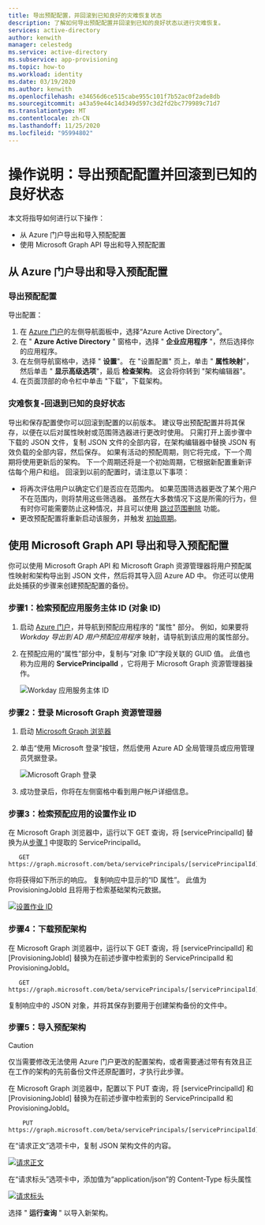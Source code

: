 ```yaml
---
title: 导出预配配置，并回滚到已知良好的灾难恢复状态
description: 了解如何导出预配配置并回滚到已知的良好状态以进行灾难恢复。
services: active-directory
author: kenwith
manager: celestedg
ms.service: active-directory
ms.subservice: app-provisioning
ms.topic: how-to
ms.workload: identity
ms.date: 03/19/2020
ms.author: kenwith
ms.openlocfilehash: e34656d6ce515cabe955c101f7b52ac0f2ade8db
ms.sourcegitcommit: a43a59e44c14d349d597c3d2fd2bc779989c71d7
ms.translationtype: MT
ms.contentlocale: zh-CN
ms.lasthandoff: 11/25/2020
ms.locfileid: "95994802"
---
```

# <a name="how-to-export-provisioning-configuration-and-roll-back-to-a-known-good-state"></a>操作说明：导出预配配置并回滚到已知的良好状态

本文将指导如何进行以下操作：

- 从 Azure 门户导出和导入预配配置
- 使用 Microsoft Graph API 导出和导入预配配置

## <a name="export-and-import-your-provisioning-configuration-from-the-azure-portal"></a>从 Azure 门户导出和导入预配配置

### <a name="export-your-provisioning-configuration"></a>导出预配配置

导出配置：

1. 在 [Azure 门户](https://portal.azure.com/)的左侧导航面板中，选择“Azure Active Directory”。
1. 在 " **Azure Active Directory** " 窗格中，选择 " **企业应用程序** "，然后选择你的应用程序。
1. 在左侧导航窗格中，选择 " **设置**"。 在 "设置配置" 页上，单击 " **属性映射**"，然后单击 " **显示高级选项**"，最后 **检查架构**。 这会将你转到 "架构编辑器"。
1. 在页面顶部的命令栏中单击 "下载"，下载架构。

### <a name="disaster-recovery---roll-back-to-a-known-good-state"></a>灾难恢复-回退到已知的良好状态

导出和保存配置使你可以回滚到配置的以前版本。 建议导出预配配置并将其保存，以便在以后对属性映射或范围筛选器进行更改时使用。 只需打开上面步骤中下载的 JSON 文件，复制 JSON 文件的全部内容，在架构编辑器中替换 JSON 有效负载的全部内容，然后保存。 如果有活动的预配周期，则它将完成，下一个周期将使用更新后的架构。 下一个周期还将是一个初始周期，它根据新配置重新评估每个用户和组。 回滚到以前的配置时，请注意以下事项：

- 将再次评估用户以确定它们是否应在范围内。 如果范围筛选器更改了某个用户不在范围内，则将禁用这些筛选器。 虽然在大多数情况下这是所需的行为，但有时你可能需要防止这种情况，并且可以使用 [跳过范围删除](./skip-out-of-scope-deletions.md) 功能。 
- 更改预配配置将重新启动该服务，并触发 [初始周期](./how-provisioning-works.md#provisioning-cycles-initial-and-incremental)。

## <a name="export-and-import-your-provisioning-configuration-by-using-the-microsoft-graph-api"></a>使用 Microsoft Graph API 导出和导入预配配置

你可以使用 Microsoft Graph API 和 Microsoft Graph 资源管理器将用户预配属性映射和架构导出到 JSON 文件，然后将其导入回 Azure AD 中。 你还可以使用此处捕获的步骤来创建预配配置的备份。

### <a name="step-1-retrieve-your-provisioning-app-service-principal-id-object-id"></a>步骤1：检索预配应用服务主体 ID (对象 ID) 

1. 启动 [Azure 门户](https://portal.azure.com)，并导航到预配应用程序的 "属性" 部分。 例如，如果要将 *Workday 导出到 AD 用户预配应用程序* 映射，请导航到该应用的属性部分。
1. 在预配应用的“属性”部分中，复制与“对象 ID”字段关联的 GUID 值。 此值也称为应用的 **ServicePrincipalId** ，它将用于 Microsoft Graph 资源管理器操作。

   ![Workday 应用服务主体 ID](./media/export-import-provisioning-configuration/wd_export_01.png)

### <a name="step-2-sign-into-microsoft-graph-explorer"></a>步骤2：登录 Microsoft Graph 资源管理器

1. 启动 [Microsoft Graph 浏览器](https://developer.microsoft.com/graph/graph-explorer)
1. 单击“使用 Microsoft 登录”按钮，然后使用 Azure AD 全局管理员或应用管理员凭据登录。

    ![Microsoft Graph 登录](./media/export-import-provisioning-configuration/wd_export_02.png)

1. 成功登录后，你将在左侧窗格中看到用户帐户详细信息。

### <a name="step-3-retrieve-the-provisioning-job-id-of-the-provisioning-app"></a>步骤3：检索预配应用的设置作业 ID

在 Microsoft Graph 浏览器中，运行以下 GET 查询，将 [servicePrincipalId] 替换为从[步骤 1](#step-1-retrieve-your-provisioning-app-service-principal-id-object-id) 中提取的 ServicePrincipalId。

```http
   GET https://graph.microsoft.com/beta/servicePrincipals/[servicePrincipalId]/synchronization/jobs
```

你将获得如下所示的响应。 复制响应中显示的“ID 属性”。 此值为 ProvisioningJobId 且将用于检索基础架构元数据。

   [![设置作业 ID](./media/export-import-provisioning-configuration/wd_export_03.png)](./media/export-import-provisioning-configuration/wd_export_03.png#lightbox)

### <a name="step-4-download-the-provisioning-schema"></a>步骤4：下载预配架构

在 Microsoft Graph 浏览器中，运行以下 GET 查询，将 [servicePrincipalId] 和 [ProvisioningJobId] 替换为在前述步骤中检索到的 ServicePrincipalId 和 ProvisioningJobId。

```http
   GET https://graph.microsoft.com/beta/servicePrincipals/[servicePrincipalId]/synchronization/jobs/[ProvisioningJobId]/schema
```

复制响应中的 JSON 对象，并将其保存到要用于创建架构备份的文件中。

### <a name="step-5-import-the-provisioning-schema"></a>步骤5：导入预配架构

> [!CAUTION]
> 仅当需要修改无法使用 Azure 门户更改的配置架构，或者需要通过带有有效且正在工作的架构的先前备份文件还原配置时，才执行此步骤。

在 Microsoft Graph 浏览器中，配置以下 PUT 查询，将 [servicePrincipalId] 和 [ProvisioningJobId] 替换为在前述步骤中检索到的 ServicePrincipalId 和 ProvisioningJobId。

```http
    PUT https://graph.microsoft.com/beta/servicePrincipals/[servicePrincipalId]/synchronization/jobs/[ProvisioningJobId]/schema
```

在“请求正文”选项卡中，复制 JSON 架构文件的内容。

   [![请求正文](./media/export-import-provisioning-configuration/wd_export_04.png)](./media/export-import-provisioning-configuration/wd_export_04.png#lightbox)

在“请求标头”选项卡中，添加值为“application/json”的 Content-Type 标头属性

   [![请求标头](./media/export-import-provisioning-configuration/wd_export_05.png)](./media/export-import-provisioning-configuration/wd_export_05.png#lightbox)

选择 " **运行查询** " 以导入新架构。